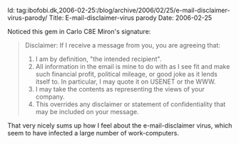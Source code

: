 Id: tag:ibofobi.dk,2006-02-25:/blog/archive/2006/02/25/e-mail-disclaimer-virus-parody/
Title: E-mail-disclaimer-virus parody
Date: 2006-02-25

Noticed this gem in Carlo C8E Miron's signature:

> Disclaimer:
> If I receive a message from you, you are agreeing that:
> 1. I am by definition, "the intended recipient".
> 2. All information in the email is mine to do with as I see fit and
>  make such financial profit, political mileage, or good joke as it
>  lends itself to. In particular, I may quote it on USENET or the WWW.
> 3. I may take the contents as representing the views of your company.
> 4. This overrides any disclaimer or statement of confidentiality that
>  may be included on your message.

That very nicely sums up how I feel about the e-mail-disclaimer virus, which
seem to have infected a large number of work-computers.